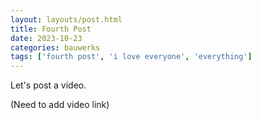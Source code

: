 ```yaml
---
layout: layouts/post.html
title: Fourth Post
date: 2023-10-23
categories: bauwerks
tags: ['fourth post', 'i love everyone', 'everything']
---
```


Let's post a video.

(Need to add video link)